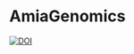 # AmiaGenomics
[![DOI](https://zenodo.org/badge/376894223.svg)](https://zenodo.org/badge/latestdoi/376894223)
